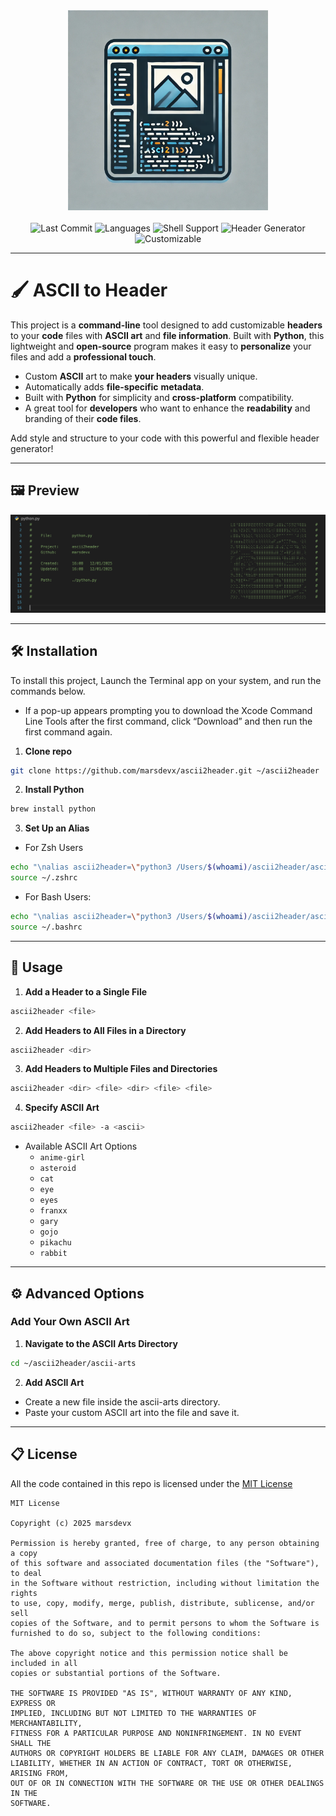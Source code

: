 <div align="center">
  <img src="imgs/logo.png" width="320px" alt="Logo ASCII header">
</div>

<br>

<div align="center">
  <img src="https://custom-icon-badges.demolab.com/github/last-commit/marsdevx/ascii2header?logoColor=white&labelColor=2C2C2C&label=Last%20Commit&color=8A2BE2&logo=mark-github" alt="Last Commit">
  <img src="https://custom-icon-badges.demolab.com/static/v1?logoColor=white&labelColor=2C2C2C&label=Languages&message=Python%203.13&color=D32F2F&logo=file-code" alt="Languages">
  <img src="https://custom-icon-badges.demolab.com/static/v1?logoColor=white&labelColor=2C2C2C&label=Shell&message=Zsh%20%7C%20Bash&color=748ADB&logo=gnu-bash" alt="Shell Support">
  <img src="https://custom-icon-badges.demolab.com/static/v1?logoColor=white&labelColor=2C2C2C&label=Header%20Generator&message=File%20Meta&color=F47F42&logo=file-binary" alt="Header Generator">
  <img src="https://custom-icon-badges.demolab.com/static/v1?logoColor=white&labelColor=2C2C2C&label=Customizable&message=ASCII%20Art&color=009688&logo=file-media" alt="Customizable">
</div>

---

# 🖌️ ASCII to Header

This project is a **command-line** tool designed to add customizable **headers** to your **code** files with **ASCII art** and **file information**. Built with **Python**, this lightweight and **open-source** program makes it easy to **personalize** your files and add a **professional touch**.

*	Custom **ASCII** art to make **your headers** visually unique.
*	Automatically adds **file-specific** **metadata**.
*	Built with **Python** for simplicity and **cross-platform** compatibility.
*	A great tool for **developers** who want to enhance the **readability** and branding of their **code files**.

Add style and structure to your code with this powerful and flexible header generator!

---

## 🖼️ Preview

<div align="center">
  <img src="imgs/preview.png" alt="Preview">
</div>

---

## 🛠️ Installation

To install this project, Launch the Terminal app on your system, and run the commands below. <br>
  - If a pop-up appears prompting you to download the Xcode Command Line Tools after the first command, click “Download” and then run the first command again.

1. **Clone repo**
```bash
git clone https://github.com/marsdevx/ascii2header.git ~/ascii2header
```

2. **Install Python**
```bash
brew install python
```

3. **Set Up an Alias**

- For Zsh Users
```bash
echo "\nalias ascii2header=\"python3 /Users/$(whoami)/ascii2header/ascii2header.py\"" >> ~/.zshrc
source ~/.zshrc
```

- For Bash Users:
```bash
echo "\nalias ascii2header=\"python3 /Users/$(whoami)/ascii2header/ascii2header.py\"" >> ~/.bashrc
source ~/.bashrc
```

---

## 🚀 Usage

1. **Add a Header to a Single File**

```bash
ascii2header <file>
```

2. **Add Headers to All Files in a Directory**

```bash
ascii2header <dir>
```

3. **Add Headers to Multiple Files and Directories**

```bash
ascii2header <dir> <file> <dir> <file> <file>
```

4. **Specify ASCII Art**

```bash
ascii2header <file> -a <ascii>
```

- Available ASCII Art Options
  - `anime-girl` 
  - `asteroid`   
  - `cat`        
  - `eye`        
  - `eyes`       
  - `franxx`     
  - `gary`      
  - `gojo`       
  - `pikachu`    
  - `rabbit`

---

## ⚙️ Advanced Options

### Add Your Own ASCII Art

1. **Navigate to the ASCII Arts Directory**

```bash
cd ~/ascii2header/ascii-arts
```

2. **Add ASCII Art**

- Create a new file inside the ascii-arts directory.
- Paste your custom ASCII art into the file and save it.

---

## 📋 License

All the code contained in this repo is licensed under the [MIT License](LICENSE)

```
MIT License

Copyright (c) 2025 marsdevx

Permission is hereby granted, free of charge, to any person obtaining a copy
of this software and associated documentation files (the "Software"), to deal
in the Software without restriction, including without limitation the rights
to use, copy, modify, merge, publish, distribute, sublicense, and/or sell
copies of the Software, and to permit persons to whom the Software is
furnished to do so, subject to the following conditions:

The above copyright notice and this permission notice shall be included in all
copies or substantial portions of the Software.

THE SOFTWARE IS PROVIDED "AS IS", WITHOUT WARRANTY OF ANY KIND, EXPRESS OR
IMPLIED, INCLUDING BUT NOT LIMITED TO THE WARRANTIES OF MERCHANTABILITY,
FITNESS FOR A PARTICULAR PURPOSE AND NONINFRINGEMENT. IN NO EVENT SHALL THE
AUTHORS OR COPYRIGHT HOLDERS BE LIABLE FOR ANY CLAIM, DAMAGES OR OTHER
LIABILITY, WHETHER IN AN ACTION OF CONTRACT, TORT OR OTHERWISE, ARISING FROM,
OUT OF OR IN CONNECTION WITH THE SOFTWARE OR THE USE OR OTHER DEALINGS IN THE
SOFTWARE.
```